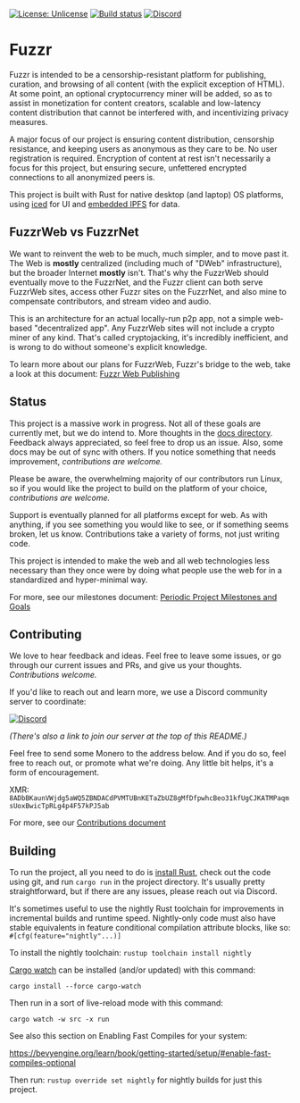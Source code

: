 [![License: Unlicense](https://img.shields.io/badge/license-Unlicense-blue.svg?style=flat-square)](http://unlicense.org/)
[![Build status](https://img.shields.io/github/workflow/status/FuzzrNet/fuzzr/Rust/main?style=flat-square)](https://github.com/FuzzrNet/fuzzr/actions?query=branch:main)
[![Discord](https://img.shields.io/discord/788559109011406889?style=flat-square&logo=discord)](https://discord.gg/cvgbcSwYzy)

# Fuzzr

Fuzzr is intended to be a censorship-resistant platform for publishing, curation, and browsing of all content (with the explicit exception of HTML). At some point, an optional cryptocurrency miner will be added, so as to assist in monetization for content creators, scalable and low-latency content distribution that cannot be interfered with, and incentivizing privacy measures.

A major focus of our project is ensuring content distribution, censorship resistance, and keeping users as anonymous as they care to be. No user registration is required. Encryption of content at rest isn't necessarily a focus for this project, but ensuring secure, unfettered encrypted connections to all anonymized peers is.

This project is built with Rust for native desktop (and laptop) OS platforms, using [iced](https://github.com/hecrj/iced) for UI and [embedded IPFS](https://github.com/ipfs-rust/ipfs-embed/) for data.

## FuzzrWeb vs FuzzrNet

We want to reinvent the web to be much, much simpler, and to move past it. The Web is __mostly__ centralized (including much of "DWeb" infrastructure), but the broader Internet __mostly__ isn't. That's why the FuzzrWeb should eventually move to the FuzzrNet, and the Fuzzr client can both serve FuzzrWeb sites, access other Fuzzr sites on the FuzzrNet, and also mine to compensate contributors, and stream video and audio.

This is an architecture for an actual locally-run p2p app, not a simple web-based "decentralized app". Any FuzzrWeb sites will not include a crypto miner of any kind. That's called cryptojacking, it's incredibly inefficient, and is wrong to do without someone's explicit knowledge.

To learn more about our plans for FuzzrWeb, Fuzzr's bridge to the web, take a look at this document: [Fuzzr Web Publishing](docs/web_publishing.md)

## Status

This project is a massive work in progress. Not all of these goals are currently met, but we do intend to. More thoughts in the [docs directory](docs/). Feedback always appreciated, so feel free to drop us an issue. Also, some docs may be out of sync with others. If you notice something that needs improvement, _contributions are welcome._

Please be aware, the overwhelming majority of our contributors run Linux, so if you would like the project to build on the platform of your choice, _contributions are welcome._

Support is eventually planned for all platforms except for web. As with anything, if you see something you would like to see, or if something seems broken, let us know. Contributions take a variety of forms, not just writing code.

This project is intended to make the web and all web technologies less necessary than they once were by doing what people use the web for in a standardized and hyper-minimal way.

For more, see our milestones document: [Periodic Project Milestones and Goals](docs/milestones.md)

## Contributing

We love to hear feedback and ideas. Feel free to leave some issues, or go through our current issues and PRs, and give us your thoughts. _Contributions welcome._

If you'd like to reach out and learn more, we use a Discord community server to coordinate:

[![Discord](https://img.shields.io/discord/788559109011406889?style=for-the-badge&logo=discord)](https://discord.gg/cvgbcSwYzy)

_(There's also a link to join our server at the top of this README.)_

Feel free to send some Monero to the address below. And if you do so, feel free to reach out, or promote what we're doing. Any little bit helps, it's a form of encouragement.

XMR: `8ADbBKaunVWjdg5aWQ5ZBNDACdPVMTUBnKETaZbUZ8gMfDfpwhcBeo31kfUgCJKATMPaqmsUoxBwicTpRLg4p4F57kPJ5ab`

For more, see our [Contributions document](CONTRIBUTING.md)

## Building

To run the project, all you need to do is [install Rust](https://rustup.rs), check out the code using git, and run `cargo run` in the project directory. It's usually pretty straightforward, but if there are any issues, please reach out via Discord.

It's sometimes useful to use the nightly Rust toolchain for improvements in incremental builds and runtime speed. Nightly-only code must also have stable equivalents in feature conditional compilation attribute blocks, like so: `#[cfg(feature="nightly"...)]`

To install the nightly toolchain: `rustup toolchain install nightly`

[Cargo watch](https://github.com/passcod/cargo-watch) can be installed (and/or updated) with this command:

`cargo install --force cargo-watch`

Then run in a sort of live-reload mode with this command:

`cargo watch -w src -x run`

See also this section on Enabling Fast Compiles for your system:

<https://bevyengine.org/learn/book/getting-started/setup/#enable-fast-compiles-optional>

Then run: `rustup override set nightly` for nightly builds for just this project.
